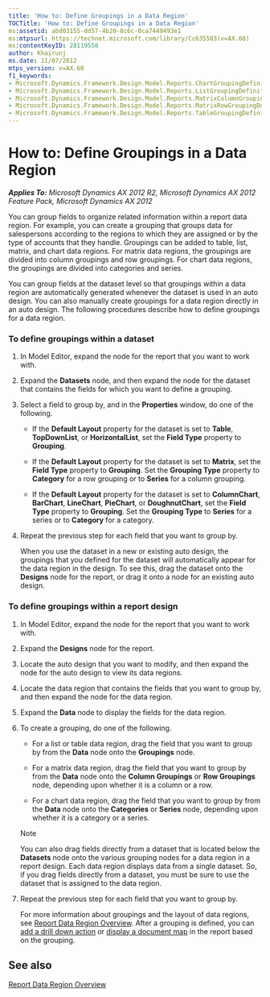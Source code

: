 ```yaml
---
title: 'How to: Define Groupings in a Data Region'
TOCTitle: 'How to: Define Groupings in a Data Region'
ms:assetid: abd03155-dd57-4b20-8c6c-0ca7449493e1
ms:mtpsurl: https://technet.microsoft.com/library/Cc635503(v=AX.60)
ms:contentKeyID: 28119558
author: Khairunj
ms.date: 11/07/2012
mtps_version: v=AX.60
f1_keywords:
- Microsoft.Dynamics.Framework.Design.Model.Reports.ChartGroupingDefinition
- Microsoft.Dynamics.Framework.Design.Model.Reports.ListGroupingDefinition
- Microsoft.Dynamics.Framework.Design.Model.Reports.MatrixColumnGroupingDefinition
- Microsoft.Dynamics.Framework.Design.Model.Reports.MatrixRowGroupingDefinition
- Microsoft.Dynamics.Framework.Design.Model.Reports.TableGroupingDefinition
---
```


# How to: Define Groupings in a Data Region 


_**Applies To:** Microsoft Dynamics AX 2012 R2, Microsoft Dynamics AX 2012 Feature Pack, Microsoft Dynamics AX 2012_

You can group fields to organize related information within a report data region. For example, you can create a grouping that groups data for salespersons according to the regions to which they are assigned or by the type of accounts that they handle. Groupings can be added to table, list, matrix, and chart data regions. For matrix data regions, the groupings are divided into column groupings and row groupings. For chart data regions, the groupings are divided into categories and series.

You can group fields at the dataset level so that groupings within a data region are automatically generated whenever the dataset is used in an auto design. You can also manually create groupings for a data region directly in an auto design. The following procedures describe how to define groupings for a data region.

### To define groupings within a dataset

1.  In Model Editor, expand the node for the report that you want to work with.

2.  Expand the **Datasets** node, and then expand the node for the dataset that contains the fields for which you want to define a grouping.

3.  Select a field to group by, and in the **Properties** window, do one of the following.
    
      - If the **Default Layout** property for the dataset is set to **Table**, **TopDownList**, or **HorizontalList**, set the **Field Type** property to **Grouping**.
    
      - If the **Default Layout** property for the dataset is set to **Matrix**, set the **Field Type** property to **Grouping**. Set the **Grouping Type** property to **Category** for a row grouping or to **Series** for a column grouping.
    
      - If the **Default Layout** property for the dataset is set to **ColumnChart**, **BarChart**, **LineChart**, **PieChart**, or **DoughnutChart**, set the **Field Type** property to **Grouping**. Set the **Grouping Type** to **Series** for a series or to **Category** for a category.

4.  Repeat the previous step for each field that you want to group by.
    
    When you use the dataset in a new or existing auto design, the groupings that you defined for the dataset will automatically appear for the data region in the design. To see this, drag the dataset onto the **Designs** node for the report, or drag it onto a node for an existing auto design.

### To define groupings within a report design

1.  In Model Editor, expand the node for the report that you want to work with.

2.  Expand the **Designs** node for the report.

3.  Locate the auto design that you want to modify, and then expand the node for the auto design to view its data regions.

4.  Locate the data region that contains the fields that you want to group by, and then expand the node for the data region.

5.  Expand the **Data** node to display the fields for the data region.

6.  To create a grouping, do one of the following.
    
      - For a list or table data region, drag the field that you want to group by from the **Data** node onto the **Groupings** node.
    
      - For a matrix data region, drag the field that you want to group by from the **Data** node onto the **Column Groupings** or **Row Groupings** node, depending upon whether it is a column or a row.
    
      - For a chart data region, drag the field that you want to group by from the **Data** node onto the **Categories** or **Series** node, depending upon whether it is a category or a series.
    

    > [!NOTE]
    > <P>You can also drag fields directly from a dataset that is located below the <STRONG>Datasets</STRONG> node onto the various grouping nodes for a data region in a report design. Each data region displays data from a single dataset. So, if you drag fields directly from a dataset, you must be sure to use the dataset that is assigned to the data region.</P>



7.  Repeat the previous step for each field that you want to group by.
    
    For more information about groupings and the layout of data regions, see [Report Data Region Overview](report-data-region-overview.md). After a grouping is defined, you can [add a drill down action](how-to-add-drill-down-and-drill-up-actions.md) or [display a document map](how-to-display-a-document-map.md) in the report based on the grouping.

## See also

[Report Data Region Overview](report-data-region-overview.md)

